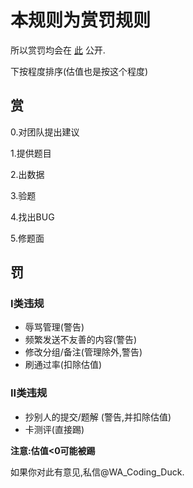 # 本规则为赏罚规则

所以赏罚均会在 [此](https://www.luogu.com.cn/discuss/587932) 公开.

下按程度排序(估值也是按这个程度)

## 赏

0.对团队提出建议

1.提供题目

2.出数据

3.验题

4.找出BUG

5.修题面

## 罚

### I类违规

- 辱骂管理(警告)
- 频繁发送不友善的内容(警告)
- 修改分组/备注(管理除外,警告)
- 刷通过率(扣除估值)

### II类违规

- 抄别人的提交/题解 (警告,并扣除估值)
- 卡测评(直接踢)

**注意:估值<0可能被踢**

如果你对此有意见,私信@WA_Coding_Duck.
